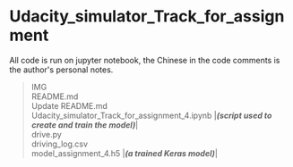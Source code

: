 # Udacity_simulator_Track_for_assignment
All code is run on jupyter notebook, the Chinese in the code comments is the author's personal notes.
>IMG  
README.md  
Update README.md  
Udacity_simulator_Track_for_assignment_4.ipynb |***(script used to create and train the model)***|  
drive.py  
driving_log.csv  
model_assignment_4.h5 |***(a trained Keras model)***|   
